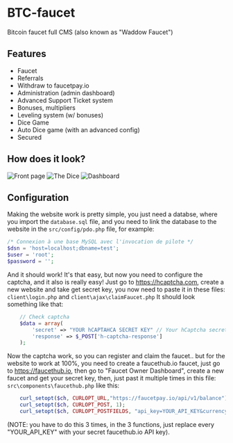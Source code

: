 # BTC-faucet
Bitcoin faucet full CMS (also known as "Waddow Faucet")

## Features
- Faucet
- Referrals
- Withdraw to faucetpay.io
- Administration (admin dashboard)
- Advanced Support Ticket system
- Bonuses, multipliers
- Leveling system (w/ bonuses)
- Dice Game
- Auto Dice game (with an advanced config)
- Secured

## How does it look?
![Front page](https://i.imgur.com/0hJ7woN.png)
![The Dice](https://i.imgur.com/1IYIkbY.png)
![Dashboard](https://i.imgur.com/7W1tvc1.png)

## Configuration
Making the website work is pretty simple, you just need a databse, where you import the `database.sql` file, and you need to link the database to the website in the `src/config/pdo.php` file, for example:
```php
/* Connexion à une base MySQL avec l'invocation de pilote */
$dsn = 'host=localhost;dbname=test';
$user = 'root';
$password = '';
```

And it should work! It's that easy, but now you need to configure the captcha, and it also is really easy! Just go to https://hcaptcha.com, create a new website and take get secret key, you now need to paste it in these files: `client\login.php` and `client\ajax\claimFaucet.php` 
It should look something like that:
```php
    // Check captcha
    $data = array(
        'secret' => "YOUR hCAPTAHCA SECRET KEY" // Your hCaptcha secret here,
        'response' => $_POST['h-captcha-response']
    );
```

Now the captcha work, so you can register and claim the faucet.. but for the website to work at 100%, you need to create a faucethub.io faucet, just go to https://faucethub.io, then go to "Faucet Owner Dashboard", create a new faucet and get your secret key, then, just past it multiple times in this file: `src\components\faucethub.php` like this:
```php
    curl_setopt($ch, CURLOPT_URL,"https://faucetpay.io/api/v1/balance");
    curl_setopt($ch, CURLOPT_POST, 1);
    curl_setopt($ch, CURLOPT_POSTFIELDS, "api_key=YOUR_API_KEY&currency=$currency");
```
(NOTE: you have to do this 3 times, in the 3 functions, just replace every "YOUR_API_KEY" with your secret faucethub.io API key).
